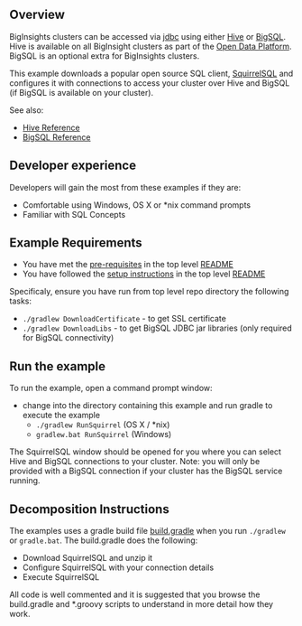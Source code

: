 ## Overview

BigInsights clusters can be accessed via [jdbc](https://en.wikipedia.org/wiki/Java_Database_Connectivity) using either [Hive](https://hive.apache.org/) or [BigSQL](http://www.ibm.com/support/knowledgecenter/SSPT3X_4.2.0/com.ibm.swg.im.infosphere.biginsights.analyze.doc/doc/bigsql_analyzingbigdata.html).  Hive is available on all BigInsight clusters as part of the [Open Data Platform](https://www.odpi.org/).  BigSQL is an optional extra for BigInsights clusters.

This example downloads a popular open source SQL client, [SquirrelSQL](http://squirrel-sql.sourceforge.net/) and configures it with connections to access your cluster over Hive and BigSQL (if BigSQL is available on your cluster).


See also:

- [Hive Reference](https://cwiki.apache.org/confluence/display/Hive/LanguageManual)
- [BigSQL Reference](http://www.ibm.com/support/knowledgecenter/SSPT3X_4.2.0/com.ibm.swg.im.infosphere.biginsights.db2biga.doc/doc/biga_intro.html)

## Developer experience

Developers will gain the most from these examples if they are:

- Comfortable using Windows, OS X or *nix command prompts
- Familiar with SQL Concepts

## Example Requirements

- You have met the [pre-requisites](../../README.md#pre-requisites) in the top level [README](../../README.md)
- You have followed the [setup instructions](../../README.md#setup-instructions) in the top level [README](../../README.md)

Specificaly, ensure you have run from top level repo directory the following tasks:

- `./gradlew DownloadCertificate` - to get SSL certificate
- `./gradlew DownloadLibs` - to get BigSQL JDBC jar libraries (only required for BigSQL connectivity)

## Run the example

To run the example, open a command prompt window:

   - change into the directory containing this example and run gradle to execute the example
      - `./gradlew RunSquirrel` (OS X / *nix)
      - `gradlew.bat RunSquirrel` (Windows)

The SquirrelSQL window should be opened for you where you can select Hive and BigSQL connections to your cluster. Note: you will only be provided with a BigSQL connection if your cluster has the BigSQL service running.

 
## Decomposition Instructions

The examples uses a gradle build file [build.gradle](./build.gradle) when you run `./gradlew` or `gradle.bat`.  The build.gradle does the following:

- Download SquirrelSQL and unzip it
- Configure SquirrelSQL with your connection details
- Execute SquirrelSQL

All code is well commented and it is suggested that you browse the build.gradle and *.groovy scripts to understand in more detail how they work.


